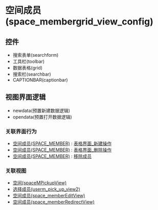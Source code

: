 # 空间成员(space_membergrid_view_config)  <!-- {docsify-ignore-all} -->




<el-skeleton style="width:60%">
	<template #template>
		<div style="padding-bottom: 5px;">
			<div style="height:40px;display: flex;align-items: center;justify-content: space-between;">
				<el-tooltip content="页面标题">
					<el-skeleton-item variant="text" style="height:40px;"></el-skeleton-item>
				</el-tooltip>
				<el-tooltip content="搜索栏">
				    <el-skeleton-item variant="text" style="margin-left: 10px;height:40px;width:300px;"></el-skeleton-item>
				</el-tooltip>
				<el-skeleton style="width:250px;">
					<template #template>
						<el-tooltip content="工具栏">
							<div style="display: flex;align-items: center;justify-content:end">
								<el-skeleton-item variant="text" style="margin-left: 10px;height:40px;width:80px"></el-skeleton-item>
								<el-skeleton-item variant="text" style="margin-left: 10px;height:40px;width:80px"></el-skeleton-item>
								<el-skeleton-item variant="text" style="margin-left: 10px;height:40px;width:80px"></el-skeleton-item>
							</div>
						</el-tooltip>
					</template>
				</el-skeleton>
			</div>
		</div>
		<el-tooltip content="数据表格">
			<el-skeleton-item variant="p" style="height:300px"></el-skeleton-item>
		</el-tooltip>
	</template>
</el-skeleton>


## 控件
  * 搜索表单(searchform)
  * 工具栏(toolbar)
  * 数据表格(grid)
  * 搜索栏(searchbar)
  * CAPTIONBAR(captionbar)

## 视图界面逻辑
  * newdata(预置新建数据逻辑)
  * opendata(预置打开数据逻辑)


### 关联界面行为
  * [空间成员(SPACE_MEMBER)](module/Wiki/Space_member) : [表格界面_新建操作](module/Wiki/Space_member#界面行为)
  * [空间成员(SPACE_MEMBER)](module/Wiki/Space_member) : [表格界面_删除操作](module/Wiki/Space_member#界面行为)
  * [空间成员(SPACE_MEMBER)](module/Wiki/Space_member) : [移除成员](module/Wiki/Space_member#界面行为)

### 关联视图
  * [空间(spaceMPickupView)](app/view/spaceMPickupView)
  * [选择成员(userm_pick_up_view2)](app/view/userm_pick_up_view2)
  * [空间成员(space_memberEditView)](app/view/space_memberEditView)
  * [空间成员(space_memberRedirectView)](app/view/space_memberRedirectView)

<script>
 const { createApp } = Vue
  createApp({
    data() {
      return {
        message: '!'
      }
    }
  }).use(ElementPlus).mount('#app')
</script>